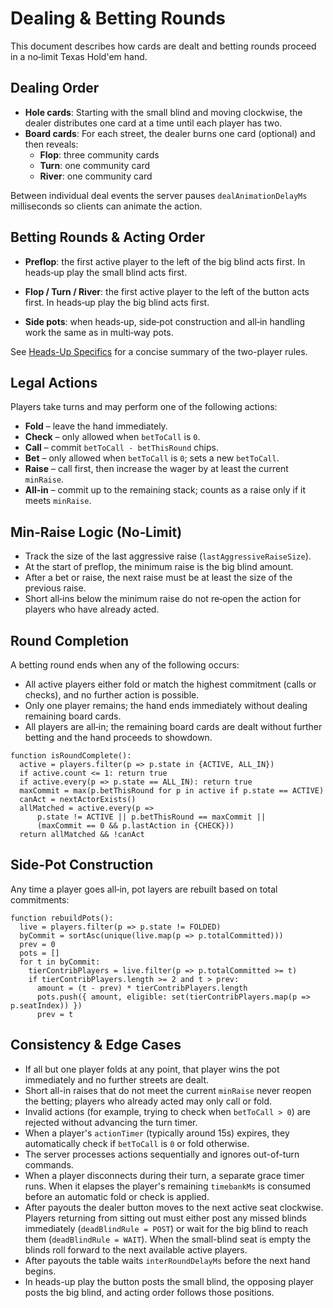 # Dealing & Betting Rounds

This document describes how cards are dealt and betting rounds proceed in a no‑limit Texas Hold'em hand.

## Dealing Order

- **Hole cards**: Starting with the small blind and moving clockwise, the dealer distributes one card at a time until each player has two.
- **Board cards**: For each street, the dealer burns one card (optional) and then reveals:
  - **Flop**: three community cards
  - **Turn**: one community card
  - **River**: one community card

Between individual deal events the server pauses `dealAnimationDelayMs` milliseconds so clients can animate the action.

## Betting Rounds & Acting Order

- **Preflop**: the first active player to the left of the big blind acts first. In heads‑up play the small blind acts first.
- **Flop / Turn / River**: the first active player to the left of the button acts first. In heads‑up play the big blind acts first.

- **Side pots**: when heads‑up, side‑pot construction and all‑in handling work the same as in multi‑way pots.

See [Heads-Up Specifics](./heads-up.md) for a concise summary of the two-player rules.

## Legal Actions

Players take turns and may perform one of the following actions:

- **Fold** – leave the hand immediately.
- **Check** – only allowed when `betToCall` is `0`.
- **Call** – commit `betToCall - betThisRound` chips.
- **Bet** – only allowed when `betToCall` is `0`; sets a new `betToCall`.
- **Raise** – call first, then increase the wager by at least the current `minRaise`.
- **All‑in** – commit up to the remaining stack; counts as a raise only if it meets `minRaise`.

## Min‑Raise Logic (No‑Limit)

- Track the size of the last aggressive raise (`lastAggressiveRaiseSize`).
- At the start of preflop, the minimum raise is the big blind amount.
- After a bet or raise, the next raise must be at least the size of the previous raise.
- Short all‑ins below the minimum raise do not re‑open the action for players who have already acted.

## Round Completion

A betting round ends when any of the following occurs:

- All active players either fold or match the highest commitment (calls or checks), and no further action is possible.
- Only one player remains; the hand ends immediately without dealing remaining board cards.
- All players are all‑in; the remaining board cards are dealt without further betting and the hand proceeds to showdown.

```pseudo
function isRoundComplete():
  active = players.filter(p => p.state in {ACTIVE, ALL_IN})
  if active.count <= 1: return true
  if active.every(p => p.state == ALL_IN): return true
  maxCommit = max(p.betThisRound for p in active if p.state == ACTIVE)
  canAct = nextActorExists()
  allMatched = active.every(p =>
      p.state != ACTIVE || p.betThisRound == maxCommit ||
      (maxCommit == 0 && p.lastAction in {CHECK}))
  return allMatched && !canAct
```

## Side-Pot Construction

Any time a player goes all‑in, pot layers are rebuilt based on total commitments:

```pseudo
function rebuildPots():
  live = players.filter(p => p.state != FOLDED)
  byCommit = sortAsc(unique(live.map(p => p.totalCommitted)))
  prev = 0
  pots = []
  for t in byCommit:
    tierContribPlayers = live.filter(p => p.totalCommitted >= t)
    if tierContribPlayers.length >= 2 and t > prev:
      amount = (t - prev) * tierContribPlayers.length
      pots.push({ amount, eligible: set(tierContribPlayers.map(p => p.seatIndex)) })
      prev = t
```

## Consistency & Edge Cases

- If all but one player folds at any point, that player wins the pot immediately and no further streets are dealt.
- Short all-in raises that do not meet the current `minRaise` never reopen the betting; players who already acted may only call or fold.
- Invalid actions (for example, trying to check when `betToCall > 0`) are rejected without advancing the turn timer.
- When a player's `actionTimer` (typically around 15s) expires, they automatically check if `betToCall` is `0` or fold otherwise.
- The server processes actions sequentially and ignores out-of-turn commands.
- When a player disconnects during their turn, a separate grace timer runs. When it elapses the player's remaining `timebankMs` is consumed before an automatic fold or check is applied.
- After payouts the dealer button moves to the next active seat clockwise. Players returning from sitting out must either post any missed blinds immediately (`deadBlindRule = POST`) or wait for the big blind to reach them (`deadBlindRule = WAIT`). When the small-blind seat is empty the blinds roll forward to the next available active players.
- After payouts the table waits `interRoundDelayMs` before the next hand begins.
- In heads-up play the button posts the small blind, the opposing player posts the big blind, and acting order follows those positions.
